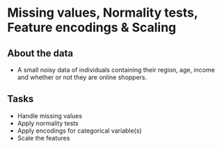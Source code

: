# Missing values, Normality tests, Feature encodings & Scaling

## About the data
* A small noisy data of individuals containing their region, age, income and whether or not they are online shoppers.

## Tasks
* Handle missing values
* Apply normality tests
* Apply encodings for categorical variable(s)
* Scale the features